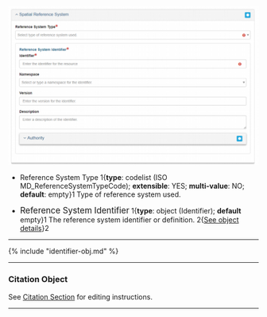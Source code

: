 ![Spatial Reference System Edit Window](/assets/reference/edit-objects/metadata/spatial/spatial-editWindow.png)

* <span class="md-element">Reference System Type</span> <i class="fa fa-asterisk required" title="Required"></i> 1{**type**: codelist (ISO MD_ReferenceSystemTypeCode); **extensible**: YES; **multi-value**: NO; **default**: empty}1   Type of reference system used.  

* <span class="md-panel" style="font-size: larger">Reference System Identifier</span> <i class="fa fa-asterisk required" title="Required"></i> 1{**type**: object (<span class="md-panel">Identifier</span>); **default** empty}1  The reference system identifier or definition.  2{[See object details](#identifier-object)}2 

---

{% include "identifier-obj.md" %}

---

### Citation Object

See [Citation Section](../../../citation/citation-section.md) for editing instructions.

---
